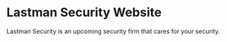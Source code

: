 # Lastman Security Website 

Lastman Security is an upcoming security firm that cares for your security.
